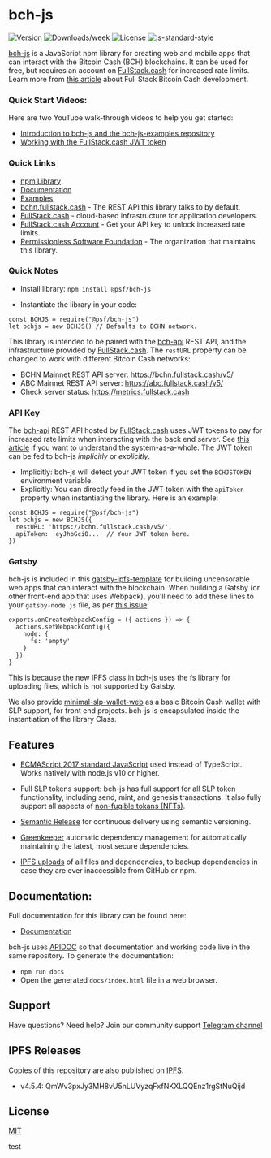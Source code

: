 # bch-js

[![Version](https://img.shields.io/npm/v/@psf/bch-js)](https://www.npmjs.com/package/@psf/bch-js)
[![Downloads/week](https://img.shields.io/npm/dw/@psf/bch-js)](https://npmjs.org/package/@psf/bch-js)
[![License](https://img.shields.io/npm/l/@psf/bch-js)](https://github.com/Permissionless-Software-Foundation/bch-js/blob/master/LICENSE.md)
[![js-standard-style](https://img.shields.io/badge/javascript-standard%20code%20style-green.svg?style=flat-square)](https://github.com/feross/standard)

[bch-js](https://www.npmjs.com/package/@psf/bch-js) is a JavaScript npm library for creating web and mobile apps that can interact with the Bitcoin Cash (BCH) blockchains. It can be used for free, but requires an account on [FullStack.cash](https://fullstack.cash) for increased rate limits. Learn more from [this article](https://troutsblog.com/research/bitcoin-cash/how-to-bch-full-stack-developer) about Full Stack Bitcoin Cash development.

### Quick Start Videos:

Here are two YouTube walk-through videos to help you get started:

- [Introduction to bch-js and the bch-js-examples repository](https://youtu.be/GD2i1ZUiyrk)
- [Working with the FullStack.cash JWT token](https://youtu.be/GD2i1ZUiyrk)

### Quick Links

- [npm Library](https://www.npmjs.com/package/@psf/bch-js)
- [Documentation](https://bchjs.fullstack.cash/)
- [Examples](https://github.com/Permissionless-Software-Foundation/bch-js-examples)
- [bchn.fullstack.cash](https://bchn.fullstack.cash) - The REST API this library talks to by default.
- [FullStack.cash](https://fullstack.cash) - cloud-based infrastructure for application developers.
- [FullStack.cash Account](https://fullstack.cash/login) - Get your API key to unlock increased rate limits.
- [Permissionless Software Foundation](https://psfoundation.cash) - The organization that maintains this library.

### Quick Notes

- Install library: `npm install @psf/bch-js`

- Instantiate the library in your code:

```
const BCHJS = require("@psf/bch-js")
let bchjs = new BCHJS() // Defaults to BCHN network.
```

This library is intended to be paired with
the [bch-api](https://github.com/Permissionless-Software-Foundation/bch-api) REST API, and the infrastructure provided by [FullStack.cash](https://fullstack.cash). The `restURL` property can be changed to work with different Bitcoin Cash networks:

- BCHN Mainnet REST API server: https://bchn.fullstack.cash/v5/
- ABC Mainnet REST API server: https://abc.fullstack.cash/v5/
- Check server status: https://metrics.fullstack.cash

### API Key

The [bch-api](https://github.com/Permissionless-Software-Foundation/bch-api) REST API hosted by [FullStack.cash](https://fullstack.cash) uses JWT tokens to pay for increased
rate limits when interacting with the back end server. See [this article](https://troutsblog.com/research/bitcoin-cash/how-to-bch-full-stack-developer) if you want to understand the system-as-a-whole. The JWT token can be fed to bch-js _implicitly_ or _explicitly_.

- Implicitly: bch-js will detect your JWT token if you set the `BCHJSTOKEN` environment variable.
- Explicitly: You can directly feed in the JWT token with the `apiToken` property when instantiating the library. Here is an example:

```
const BCHJS = require("@psf/bch-js")
let bchjs = new BCHJS({
  restURL: 'https://bchn.fullstack.cash/v5/',
  apiToken: 'eyJhbGciO...' // Your JWT token here.
})
```

### Gatsby

bch-js is included in this [gatsby-ipfs-template](https://github.com/Permissionless-Software-Foundation/gatsby-ipfs-template) for building uncensorable web apps that can interact with the blockchain. When building a Gatsby (or other front-end app that uses Webpack), you'll need to add these lines to your `gatsby-node.js` file, as per [this issue](https://github.com/gatsbyjs/gatsby/issues/564):

```
exports.onCreateWebpackConfig = ({ actions }) => {
  actions.setWebpackConfig({
    node: {
      fs: 'empty'
    }
  })
}
```

This is because the new IPFS class in bch-js uses the fs library for uploading files, which is not supported by Gatsby.

We also provide [minimal-slp-wallet-web](https://www.npmjs.com/package/minimal-slp-wallet-web) as a basic Bitcoin Cash wallet with SLP support, for front end projects. bch-js is encapsulated inside the instantiation of the library Class.

## Features

- [ECMAScript 2017 standard JavaScript](https://en.wikipedia.org/wiki/ECMAScript#8th_Edition_-_ECMAScript_2017) used instead of TypeScript. Works
  natively with node.js v10 or higher.

- Full SLP tokens support: bch-js has full support for all SLP token functionality, including send, mint, and genesis transactions. It also fully support all aspects of [non-fugible tokans (NFTs)](https://www.youtube.com/watch?v=vvlpYUx6HRs).

- [Semantic Release](https://github.com/semantic-release/semantic-release) for
  continuous delivery using semantic versioning.

- [Greenkeeper](https://greenkeeper.io/) automatic dependency management for
  automatically maintaining the latest, most secure dependencies.

- [IPFS uploads](https://ipfs.io) of all files and dependencies, to backup
  dependencies in case they are ever inaccessible from GitHub or npm.

## Documentation:

Full documentation for this library can be found here:

- [Documentation](https://bchjs.fullstack.cash/)

bch-js uses [APIDOC](http://apidocjs.com/) so that documentation and working code
live in the same repository. To generate the documentation:

- `npm run docs`
- Open the generated `docs/index.html` file in a web browser.

## Support

Have questions? Need help? Join our community support
[Telegram channel](https://t.me/bch_js_toolkit)

## IPFS Releases

Copies of this repository are also published on [IPFS](https://ipfs.io).

- v4.5.4: QmWv3pxJy3MH8vU5nLUVyzqFxfNKXLQQEnz1rgStNuQijd

## License

[MIT](LICENSE.md)

test
